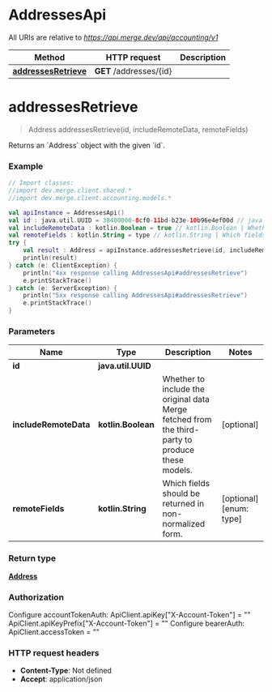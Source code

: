 # AddressesApi

All URIs are relative to *https://api.merge.dev/api/accounting/v1*

Method | HTTP request | Description
------------- | ------------- | -------------
[**addressesRetrieve**](AddressesApi.md#addressesRetrieve) | **GET** /addresses/{id} | 


<a name="addressesRetrieve"></a>
# **addressesRetrieve**
> Address addressesRetrieve(id, includeRemoteData, remoteFields)



Returns an &#x60;Address&#x60; object with the given &#x60;id&#x60;.

### Example
```kotlin
// Import classes:
//import dev.merge.client.shared.*
//import dev.merge.client.accounting.models.*

val apiInstance = AddressesApi()
val id : java.util.UUID = 38400000-8cf0-11bd-b23e-10b96e4ef00d // java.util.UUID | 
val includeRemoteData : kotlin.Boolean = true // kotlin.Boolean | Whether to include the original data Merge fetched from the third-party to produce these models.
val remoteFields : kotlin.String = type // kotlin.String | Which fields should be returned in non-normalized form.
try {
    val result : Address = apiInstance.addressesRetrieve(id, includeRemoteData, remoteFields)
    println(result)
} catch (e: ClientException) {
    println("4xx response calling AddressesApi#addressesRetrieve")
    e.printStackTrace()
} catch (e: ServerException) {
    println("5xx response calling AddressesApi#addressesRetrieve")
    e.printStackTrace()
}
```

### Parameters

Name | Type | Description  | Notes
------------- | ------------- | ------------- | -------------
 **id** | **java.util.UUID**|  |
 **includeRemoteData** | **kotlin.Boolean**| Whether to include the original data Merge fetched from the third-party to produce these models. | [optional]
 **remoteFields** | **kotlin.String**| Which fields should be returned in non-normalized form. | [optional] [enum: type]

### Return type

[**Address**](Address.md)

### Authorization


Configure accountTokenAuth:
    ApiClient.apiKey["X-Account-Token"] = ""
    ApiClient.apiKeyPrefix["X-Account-Token"] = ""
Configure bearerAuth:
    ApiClient.accessToken = ""

### HTTP request headers

 - **Content-Type**: Not defined
 - **Accept**: application/json

